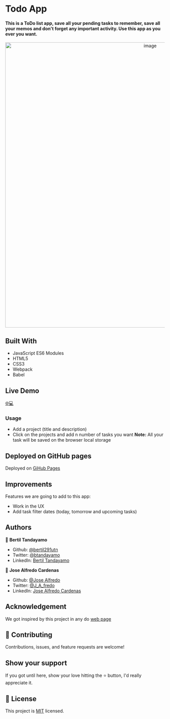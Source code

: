 # Todo App

#### This is a ToDo list app, save all your pending tasks to remember, save all your memos and don't forget any important activity. Use this app as you ever you want. 

<div align="center"><img src="https://user-images.githubusercontent.com/24902525/89736673-b6e57d80-da30-11ea-9f9f-f20200700c0b.gif" alt="image" width="900" /></div>



## Built With 

- JavaScript ES6 Modules
- HTML5
- CSS3
- Webpack
- Babel

## Live Demo

[:globe_with_meridians::computer:](https://rawcdn.githack.com/NewIncome/mv_todo-list/360b90c602894736e0f744429a057caff0ed5042/index.html)


### Usage

- Add a project (title and description)
- Click on the projects and add n number of tasks you want
**Note:** All your task will be saved on the browser local storage

## Deployed on GitHub pages

Deployed on [GiHub Pages](https://pages.github.com/)  

## Improvements

Features we are going to add to this app:
- Work in the UX 
- Add task filter dates (today, tomorrow and upcoming tasks)

## Authors

👤 **Bertil Tandayamo**

- Github: [@bertil291utn](https://github.com/bertil291utn)
- Twitter: [@btandayamo](https://twitter.com/batandayamo)
- LinkedIn: [Bertil Tandayamo](http://bit.ly/bertil_linkedin)

👤 **Jose Alfredo Cardenas**

- Github: [@Jose Alfredo](https://github.com/NewIncome)
- Twitter: [@J_A_fredo](https://twitter.com/J_A_fredo)
- LinkedIn: [Jose Alfredo Cardenas](https://www.linkedin.com/in/j-alfredo-c/)

## Acknowledgement

We got inspired by this project in any do [web page](https://www.any.do/)  

## 🤝 Contributing

Contributions, issues, and feature requests are welcome!

## Show your support

If you got until here, show your love hitting the ⭐️ button, I'd really appreciate it.

## 📝 License

This project is [MIT](LICENSE) licensed.
